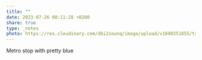 ```yaml
---
title: ""
date: 2023-07-26 08:11:28 +0200
share: true
type: _notes
photo: https://res.cloudinary.com/dbi2zounq/image/upload/v1690351855/txz54ypjclf9le9dtbuz.jpg
---
```

Metro stop with pretty blue
